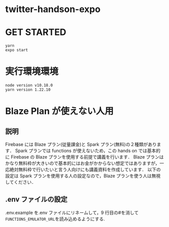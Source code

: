 # twitter-handson-expo

# GET STARTED

```
yarn
expo start
```

# 実行環境環境

```
node version v10.18.0
yarn version 1.22.10
```

# Blaze Plan が使えない人用

## 説明

Firebase には Blaze プラン(従量課金)と Spark プラン(無料)の２種類があります．
Spark プランでは functions が使えないため，この hands on では基本的に Firebase の Blaze プランを使用する前提で講義を行います．
Blaze プランはかなり無料枠が大きいので基本的にはお金がかからない想定ではありますが，一応絶対無料枠で行いたいと言う人向けにも講義資料を作成しています．
以下の設定は Spark プランを使用する人の設定なので，Blaze プランを使う人は無視してください．

## .env ファイルの設定

.env.example を.env ファイルにリネームして，9 行目の#を消して`FUNCTIONS_EMULATOR_URL`を読み込めるようにする.
